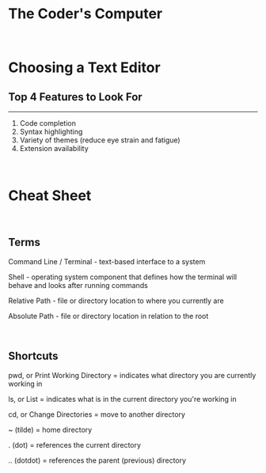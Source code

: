 # The Coder's Computer

<br/>

# Choosing a Text Editor
## Top 4 Features to Look For
------------------------------
1. Code completion
2. Syntax highlighting
3. Variety of themes (reduce eye strain and fatigue)
4. Extension availability

<br/>

# Cheat Sheet

<br/>

## Terms
Command Line / Terminal - text-based interface to a system

Shell - operating system component that defines how the terminal will behave and looks after running commands

Relative Path - file or directory location to where you currently are

Absolute Path - file or directory location in relation to the root

<br/>

## Shortcuts
pwd, or Print Working Directory = indicates what directory you are currently working in

ls, or List = indicates what is in the current directory you're working in

cd, or Change Directories = move to another directory

~ (tilde) = home directory

. (dot) = references the current directory

.. (dotdot) = references the parent (previous) directory